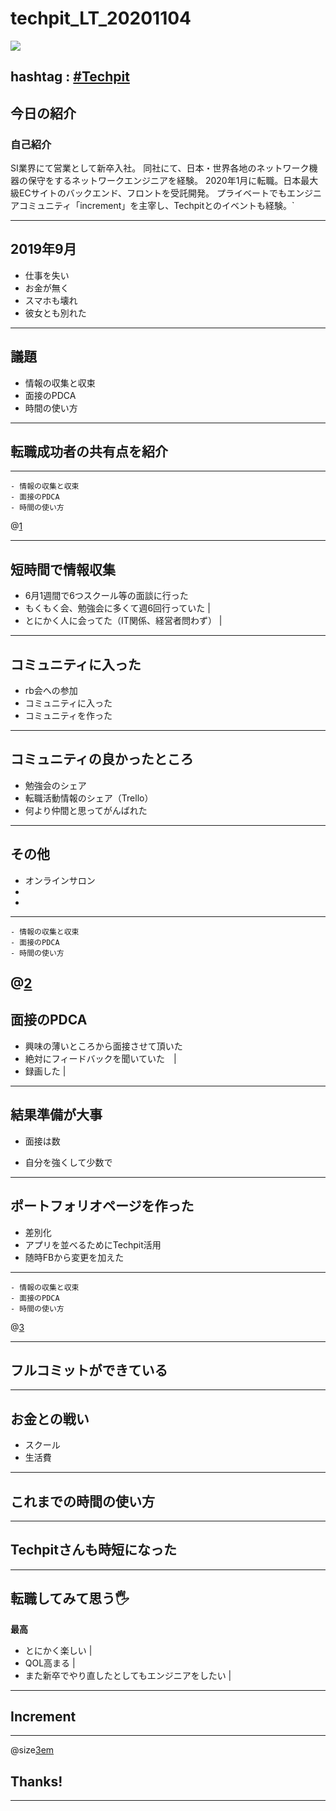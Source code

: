 # techpit_LT_20201104

![](https://avatars1.githubusercontent.com/u/45118406?s=100&u=7a8a177afc05cd1abd42bbe0b4bc53fdf4d56afa&v=4)

hashtag : [#Techpit](https://twitter.com/intent/tweet?text=&hashtags=Techpit)
---
## 今日の紹介

### 自己紹介
SI業界にて営業として新卒入社。
同社にて、日本・世界各地のネットワーク機器の保守をするネットワークエンジニアを経験。
2020年1月に転職。日本最大級ECサイトのバックエンド、フロントを受託開発。
プライベートでもエンジニアコミュニティ「increment」を主宰し、Techpitとのイベントも経験。`

---
## 2019年9月
- 仕事を失い
- お金が無く
- スマホも壊れ
- 彼女とも別れた
---

## 議題

- 情報の収集と収束
- 面接のPDCA
- 時間の使い方

---
## 転職成功者の共有点を紹介
---
```
- 情報の収集と収束
- 面接のPDCA
- 時間の使い方
```
@[1]()

---
## 短時間で情報収集
- 6月1週間で6つスクール等の面談に行った
- もくもく会、勉強会に多くて週6回行っていた |
- とにかく人に会ってた（IT関係、経営者問わず） |
---
## コミュニティに入った
- rb会への参加
- コミュニティに入った
- コミュニティを作った
---
## コミュニティの良かったところ
- 勉強会のシェア
- 転職活動情報のシェア（Trello）
- 何より仲間と思ってがんばれた
---
## その他
- オンラインサロン
- 
- 
---

```
- 情報の収集と収束
- 面接のPDCA
- 時間の使い方
```
@[2]()
---
## 面接のPDCA
- 興味の薄いところから面接させて頂いた
- 絶対にフィードバックを聞いていた　|
- 録画した |
---
## 結果準備が大事
- 面接は数

- 自分を強くして少数で

---

## ポートフォリオページを作った
- 差別化
- アプリを並べるためにTechpit活用
- 随時FBから変更を加えた

---

```
- 情報の収集と収束
- 面接のPDCA
- 時間の使い方
```
@[3]()

---
## フルコミットができている


---
## お金との戦い
- スクール
- 生活費

---
## これまでの時間の使い方

---
## Techpitさんも時短になった



---
## 転職してみて思う🖐

**最高**
- とにかく楽しい |
- QOL高まる |
- また新卒でやり直したとしてもエンジニアをしたい |
---
## Increment

---

@size[3em](🍷)

## Thanks!

---

